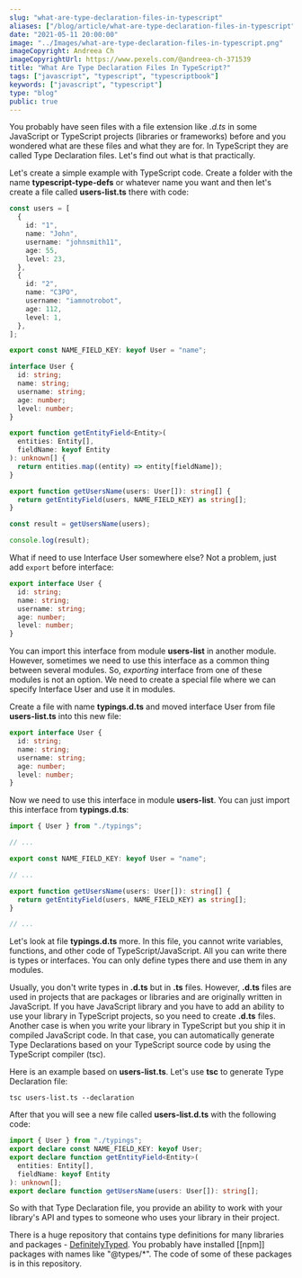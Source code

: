 ```yaml
---
slug: "what-are-type-declaration-files-in-typescript"
aliases: ["/blog/article/what-are-type-declaration-files-in-typescript"]
date: "2021-05-11 20:00:00"
image: "../Images/what-are-type-declaration-files-in-typescript.png"
imageCopyright: Andreea Ch
imageCopyrightUrl: https://www.pexels.com/@andreea-ch-371539
title: "What Are Type Declaration Files In TypeScript?"
tags: ["javascript", "typescript", "typescriptbook"]
keywords: ["javascript", "typescript"]
type: "blog"
public: true
---
```



You probably have seen files with a file extension like _.d.ts_ in some JavaScript or TypeScript projects (libraries or frameworks) before and you wondered what are these files and what they are for. In TypeScript they are called Type Declaration files. Let's find out what is that practically.


Let's create a simple example with TypeScript code. Create a folder with the name **typescript-type-defs** or whatever name you want and then let's create a file called **users-list.ts** there with code:

```ts
const users = [
  {
    id: "1",
    name: "John",
    username: "johnsmith11",
    age: 55,
    level: 23,
  },
  {
    id: "2",
    name: "C3PO",
    username: "iamnotrobot",
    age: 112,
    level: 1,
  },
];

export const NAME_FIELD_KEY: keyof User = "name";

interface User {
  id: string;
  name: string;
  username: string;
  age: number;
  level: number;
}

export function getEntityField<Entity>(
  entities: Entity[],
  fieldName: keyof Entity
): unknown[] {
  return entities.map((entity) => entity[fieldName]);
}

export function getUsersName(users: User[]): string[] {
  return getEntityField(users, NAME_FIELD_KEY) as string[];
}

const result = getUsersName(users);

console.log(result);
```

What if need to use Interface User somewhere else? Not a problem, just add `export` before interface:

```ts
export interface User {
  id: string;
  name: string;
  username: string;
  age: number;
  level: number;
}
```

You can import this interface from module **users-list** in another module. However, sometimes we need to use this interface as a common thing between several modules. So, _exporting_ interface from one of these modules is not an option. We need to create a special file where we can specify Interface User and use it in modules.


Create a file with name **typings.d.ts** and moved interface User from file **users-list.ts** into this new file:

```ts
export interface User {
  id: string;
  name: string;
  username: string;
  age: number;
  level: number;
}
```

Now we need to use this interface in module **users-list**. You can just import this interface from **typings.d.ts**:

```ts
import { User } from "./typings";

// ...

export const NAME_FIELD_KEY: keyof User = "name";

// ...

export function getUsersName(users: User[]): string[] {
  return getEntityField(users, NAME_FIELD_KEY) as string[];
}

// ...
```

Let's look at file **typings.d.ts** more. In this file, you cannot write variables, functions, and other code of TypeScript/JavaScript. All you can write there is types or interfaces. You can only define types there and use them in any modules.

Usually, you don't write types in **.d.ts** but in **.ts** files. However, **.d.ts** files are used in projects that are packages or libraries and are originally written in JavaScript. If you have JavaScript library and you have to add an ability to use your library in TypeScript projects, so you need to create **.d.ts** files. Another case is when you write your library in TypeScript but you ship it in compiled JavaScript code. In that case, you can automatically generate Type Declarations based on your TypeScript source code by using the TypeScript compiler (tsc).

Here is an example based on **users-list.ts**. Let's use **tsc** to generate Type Declaration file:

```
tsc users-list.ts --declaration
```

After that you will see a new file called **users-list.d.ts** with the following code:

```ts
import { User } from "./typings";
export declare const NAME_FIELD_KEY: keyof User;
export declare function getEntityField<Entity>(
  entities: Entity[],
  fieldName: keyof Entity
): unknown[];
export declare function getUsersName(users: User[]): string[];
```

So with that Type Declaration file, you provide an ability to work with your library's API and types to someone who uses your library in their project.

There is a huge repository that contains type definitions for many libraries and packages - [DefinitelyTyped](https://github.com/DefinitelyTyped/DefinitelyTyped). You probably have installed [[npm]] packages with names like "@types/\*". The code of some of these packages is in this repository.
